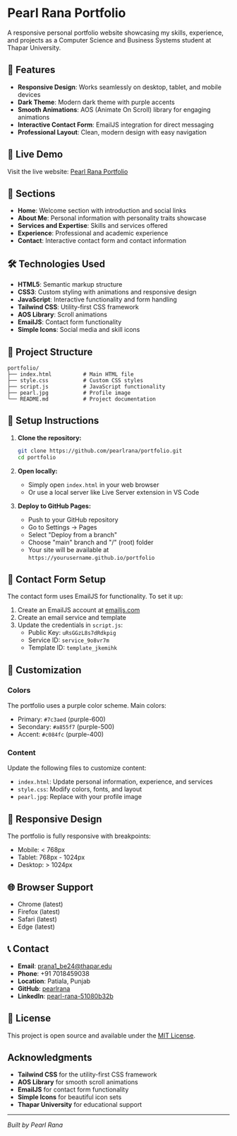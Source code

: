 # Pearl Rana Portfolio

A responsive personal portfolio website showcasing my skills, experience, and projects as a Computer Science and Business Systems student at Thapar University.

## 🌟 Features

- **Responsive Design**: Works seamlessly on desktop, tablet, and mobile devices
- **Dark Theme**: Modern dark theme with purple accents
- **Smooth Animations**: AOS (Animate On Scroll) library for engaging animations
- **Interactive Contact Form**: EmailJS integration for direct messaging
- **Professional Layout**: Clean, modern design with easy navigation

## 🚀 Live Demo

Visit the live website: [Pearl Rana Portfolio](https://pearlrana.github.io/portfolio)

## 📄 Sections

- **Home**: Welcome section with introduction and social links
- **About Me**: Personal information with personality traits showcase
- **Services and Expertise**: Skills and services offered
- **Experience**: Professional and academic experience
- **Contact**: Interactive contact form and contact information

## 🛠️ Technologies Used

- **HTML5**: Semantic markup structure
- **CSS3**: Custom styling with animations and responsive design
- **JavaScript**: Interactive functionality and form handling
- **Tailwind CSS**: Utility-first CSS framework
- **AOS Library**: Scroll animations
- **EmailJS**: Contact form functionality
- **Simple Icons**: Social media and skill icons

## 📁 Project Structure

```
portfolio/
├── index.html          # Main HTML file
├── style.css           # Custom CSS styles
├── script.js           # JavaScript functionality
├── pearl.jpg           # Profile image
└── README.md           # Project documentation
```

## 🔧 Setup Instructions

1. **Clone the repository:**
   ```bash
   git clone https://github.com/pearlrana/portfolio.git
   cd portfolio
   ```

2. **Open locally:**
   - Simply open `index.html` in your web browser
   - Or use a local server like Live Server extension in VS Code

3. **Deploy to GitHub Pages:**
   - Push to your GitHub repository
   - Go to Settings → Pages
   - Select "Deploy from a branch"
   - Choose "main" branch and "/" (root) folder
   - Your site will be available at `https://yourusername.github.io/portfolio`

## 📧 Contact Form Setup

The contact form uses EmailJS for functionality. To set it up:

1. Create an EmailJS account at [emailjs.com](https://emailjs.com)
2. Create an email service and template
3. Update the credentials in `script.js`:
   - Public Key: `uRsGGzL8s7dRdkpig`
   - Service ID: `service_9o8vr7m`
   - Template ID: `template_jkemihk`

## 🎨 Customization

### Colors
The portfolio uses a purple color scheme. Main colors:
- Primary: `#7c3aed` (purple-600)
- Secondary: `#a855f7` (purple-500)
- Accent: `#c084fc` (purple-400)

### Content
Update the following files to customize content:
- `index.html`: Update personal information, experience, and services
- `style.css`: Modify colors, fonts, and layout
- `pearl.jpg`: Replace with your profile image

## 📱 Responsive Design

The portfolio is fully responsive with breakpoints:
- Mobile: < 768px
- Tablet: 768px - 1024px
- Desktop: > 1024px

## 🌐 Browser Support

- Chrome (latest)
- Firefox (latest)
- Safari (latest)
- Edge (latest)

## 📞 Contact

- **Email**: prana1_be24@thapar.edu
- **Phone**: +91 7018459038
- **Location**: Patiala, Punjab
- **GitHub**: [pearlrana](https://github.com/pearlrana)
- **LinkedIn**: [pearl-rana-51080b32b](https://www.linkedin.com/in/pearl-rana-51080b32b)

## 📄 License

This project is open source and available under the [MIT License](LICENSE).

##  Acknowledgments

- **Tailwind CSS** for the utility-first CSS framework
- **AOS Library** for smooth scroll animations
- **EmailJS** for contact form functionality
- **Simple Icons** for beautiful icon sets
- **Thapar University** for educational support

---

*Built  by Pearl Rana*
